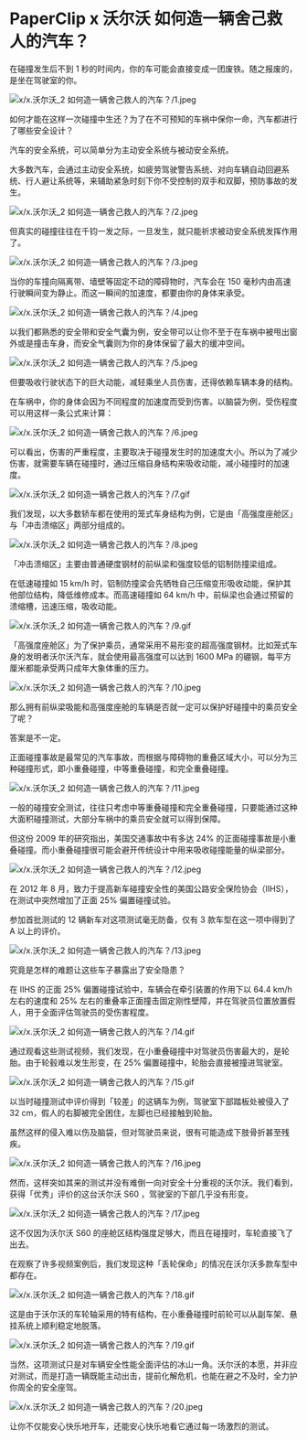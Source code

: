 # PaperClip x 沃尔沃 如何造一辆舍己救人的汽车？

在碰撞发生后不到 1 秒的时间内，你的车可能会直接变成一团废铁。随之报废的，是坐在驾驶室的你。

![x/x.沃尔沃_2 如何造一辆舍己救人的汽车？/1.jpeg](https://cdn.jsdelivr.net/gh/qiaoshouzi/static/image/x/x.沃尔沃_2%20如何造一辆舍己救人的汽车？/1.jpeg)

如何才能在这样一次碰撞中生还？为了在不可预知的车祸中保你一命，汽车都进行了哪些安全设计？

汽车的安全系统，可以简单分为主动安全系统与被动安全系统。

大多数汽车，会通过主动安全系统，如疲劳驾驶警告系统、对向车辆自动回避系统、行人避让系统等，来辅助紧急时刻下你不受控制的双手和双脚，预防事故的发生。

![x/x.沃尔沃_2 如何造一辆舍己救人的汽车？/2.jpeg](https://cdn.jsdelivr.net/gh/qiaoshouzi/static/image/x/x.沃尔沃_2%20如何造一辆舍己救人的汽车？/2.jpeg)

但真实的碰撞往往在千钧一发之际，一旦发生，就只能祈求被动安全系统发挥作用了。

![x/x.沃尔沃_2 如何造一辆舍己救人的汽车？/3.jpeg](https://cdn.jsdelivr.net/gh/qiaoshouzi/static/image/x/x.沃尔沃_2%20如何造一辆舍己救人的汽车？/3.jpeg)

当你的车撞向隔离带、墙壁等固定不动的障碍物时，汽车会在 150 毫秒内由高速行驶瞬间变为静止。而这一瞬间的加速度，都要由你的身体来承受。

![x/x.沃尔沃_2 如何造一辆舍己救人的汽车？/4.jpeg](https://cdn.jsdelivr.net/gh/qiaoshouzi/static/image/x/x.沃尔沃_2%20如何造一辆舍己救人的汽车？/4.jpeg)

以我们都熟悉的安全带和安全气囊为例，安全带可以让你不至于在车祸中被甩出窗外或是撞击车身，而安全气囊则为你的身体保留了最大的缓冲空间。

![x/x.沃尔沃_2 如何造一辆舍己救人的汽车？/5.jpeg](https://cdn.jsdelivr.net/gh/qiaoshouzi/static/image/x/x.沃尔沃_2%20如何造一辆舍己救人的汽车？/5.jpeg)

但要吸收行驶状态下的巨大动能，减轻乘坐人员伤害，还得依赖车辆本身的结构。

在车祸中，你的身体会因为不同程度的加速度而受到伤害。以脑袋为例，受伤程度可以用这样一条公式来计算：

![x/x.沃尔沃_2 如何造一辆舍己救人的汽车？/6.jpeg](https://cdn.jsdelivr.net/gh/qiaoshouzi/static/image/x/x.沃尔沃_2%20如何造一辆舍己救人的汽车？/6.jpeg)

可以看出，伤害的严重程度，主要取决于碰撞发生时的加速度大小。所以为了减少伤害，就需要车辆在碰撞时，通过压缩自身结构来吸收动能，减小碰撞时的加速度。

![x/x.沃尔沃_2 如何造一辆舍己救人的汽车？/7.gif](https://cdn.jsdelivr.net/gh/qiaoshouzi/static/image/x/x.沃尔沃_2%20如何造一辆舍己救人的汽车？/7.gif)

我们发现，以大多数轿车都在使用的笼式车身结构为例，它是由「高强度座舱区」与「冲击溃缩区」两部分组成的。

![x/x.沃尔沃_2 如何造一辆舍己救人的汽车？/8.jpeg](https://cdn.jsdelivr.net/gh/qiaoshouzi/static/image/x/x.沃尔沃_2%20如何造一辆舍己救人的汽车？/8.jpeg)

「冲击溃缩区」主要由普通硬度钢材的前纵梁和强度较低的铝制防撞梁组成。

在低速碰撞如 15 km/h 时，铝制防撞梁会先牺牲自己压缩变形吸收动能，保护其他部位结构，降低维修成本。而高速碰撞如 64 km/h 中，前纵梁也会通过预留的溃缩槽，迅速压缩，吸收动能。

![x/x.沃尔沃_2 如何造一辆舍己救人的汽车？/9.gif](https://cdn.jsdelivr.net/gh/qiaoshouzi/static/image/x/x.沃尔沃_2%20如何造一辆舍己救人的汽车？/9.gif)

「高强度座舱区」为了保护乘员，通常采用不易形变的超高强度钢材。比如笼式车身的发明者沃尔沃汽车，就会使用最高强度可以达到 1600 MPa 的硼钢，每平方厘米都能承受两只成年大象体重的压力。

![x/x.沃尔沃_2 如何造一辆舍己救人的汽车？/10.jpeg](https://cdn.jsdelivr.net/gh/qiaoshouzi/static/image/x/x.沃尔沃_2%20如何造一辆舍己救人的汽车？/10.jpeg)

那么拥有前纵梁吸能和高强度座舱的车辆是否就一定可以保护好碰撞中的乘员安全了呢？

答案是不一定。

正面碰撞事故是最常见的汽车事故，而根据与障碍物的重叠区域大小，可以分为三种碰撞形式，即小重叠碰撞，中等重叠碰撞，和完全重叠碰撞。

![x/x.沃尔沃_2 如何造一辆舍己救人的汽车？/11.jpeg](https://cdn.jsdelivr.net/gh/qiaoshouzi/static/image/x/x.沃尔沃_2%20如何造一辆舍己救人的汽车？/11.jpeg)

一般的碰撞安全测试，往往只考虑中等重叠碰撞和完全重叠碰撞，只要能通过这种大面积碰撞测试，大部分车祸中的乘员安全就可以得到保障。

但这份 2009 年的研究指出，美国交通事故中有多达 24% 的正面碰撞事故是小重叠碰撞。而小重叠碰撞很可能会避开传统设计中用来吸收碰撞能量的纵梁部分。

![x/x.沃尔沃_2 如何造一辆舍己救人的汽车？/12.jpeg](https://cdn.jsdelivr.net/gh/qiaoshouzi/static/image/x/x.沃尔沃_2%20如何造一辆舍己救人的汽车？/12.jpeg)

在 2012 年 8 月，致力于提高新车碰撞安全性的美国公路安全保险协会（IIHS），在测试中突然增加了正面 25% 偏置碰撞试验。

参加首批测试的 12 辆新车对这项测试毫无防备，仅有 3 款车型在这一项中得到了 A 以上的评价。

![x/x.沃尔沃_2 如何造一辆舍己救人的汽车？/13.jpeg](https://cdn.jsdelivr.net/gh/qiaoshouzi/static/image/x/x.沃尔沃_2%20如何造一辆舍己救人的汽车？/13.jpeg)

究竟是怎样的难题让这些车子暴露出了安全隐患？

在 IIHS 的正面 25% 偏置碰撞试验中，车辆会在牵引装置的作用下以 64.4 km/h 左右的速度和 25% 左右的重叠率正面撞击固定刚性壁障，并在驾驶员位置放置假人，用于全面评估驾驶员的受伤害程度。

![x/x.沃尔沃_2 如何造一辆舍己救人的汽车？/14.gif](https://cdn.jsdelivr.net/gh/qiaoshouzi/static/image/x/x.沃尔沃_2%20如何造一辆舍己救人的汽车？/14.gif)

通过观看这些测试视频，我们发现，在小重叠碰撞中对驾驶员伤害最大的，是轮胎。由于轮毂难以发生形变，在 25% 偏置碰撞中，轮胎会直接被撞进驾驶室。

![x/x.沃尔沃_2 如何造一辆舍己救人的汽车？/15.gif](https://cdn.jsdelivr.net/gh/qiaoshouzi/static/image/x/x.沃尔沃_2%20如何造一辆舍己救人的汽车？/15.gif)

以当时碰撞测试中评价得到「较差」的这辆车为例，驾驶室下部踏板处被侵入了 32 cm，假人的右脚被完全困住，左脚也已经接触到轮胎。

虽然这样的侵入难以伤及脑袋，但对驾驶员来说，很有可能造成下肢骨折甚至残疾。

![x/x.沃尔沃_2 如何造一辆舍己救人的汽车？/16.jpeg](https://cdn.jsdelivr.net/gh/qiaoshouzi/static/image/x/x.沃尔沃_2%20如何造一辆舍己救人的汽车？/16.jpeg)

然而，这样突如其来的测试并没有难倒一向对安全十分重视的沃尔沃。我们看到，获得「优秀」评价的这台沃尔沃 S60 ，驾驶室的下部几乎没有形变。

![x/x.沃尔沃_2 如何造一辆舍己救人的汽车？/17.jpeg](https://cdn.jsdelivr.net/gh/qiaoshouzi/static/image/x/x.沃尔沃_2%20如何造一辆舍己救人的汽车？/17.jpeg)

这不仅因为沃尔沃 S60 的座舱区结构强度足够大，而且在碰撞时，车轮直接飞了出去。

在观察了许多视频案例后，我们发现这种「丢轮保命」的情况在沃尔沃多款车型中都存在。

![x/x.沃尔沃_2 如何造一辆舍己救人的汽车？/18.gif](https://cdn.jsdelivr.net/gh/qiaoshouzi/static/image/x/x.沃尔沃_2%20如何造一辆舍己救人的汽车？/18.gif)

这是由于沃尔沃的车轮轴采用的特有结构，在小重叠碰撞时前轮可以从副车架、悬挂系统上顺利稳定地脱落。

![x/x.沃尔沃_2 如何造一辆舍己救人的汽车？/19.gif](https://cdn.jsdelivr.net/gh/qiaoshouzi/static/image/x/x.沃尔沃_2%20如何造一辆舍己救人的汽车？/19.gif)

当然，这项测试只是对车辆安全性能全面评估的冰山一角。沃尔沃的本愿，并非应对测试，而是打造一辆既能主动出击，提前化解危机，也能在避之不及时，全力护你周全的安全座驾。

![x/x.沃尔沃_2 如何造一辆舍己救人的汽车？/20.jpeg](https://cdn.jsdelivr.net/gh/qiaoshouzi/static/image/x/x.沃尔沃_2%20如何造一辆舍己救人的汽车？/20.jpeg)

让你不仅能安心快乐地开车，还能安心快乐地看它通过每一场激烈的测试。

[^1]:冈 克己，东出隼机. (1996). 汽车安全技术. 机械工业出版社.
[^2]:刘欢. (2019). 中国体征假人坐姿对正面碰撞中上躯干响应及损伤影响的研究. 吉林大学.
[^3]:IIHS. (2012). Small Overlap Frontal Crashworthiness Evaluation Crash Test Protocol (Version I). iihs.org.
[^4]:IIHS. (2017). Small Overlap Frontal Crashworthiness Evaluation Rating Protocol (Version V). iihs.org.
[^5]:Matthew Brumbelow, David S. Zuby. (2009). Impact and Injury Patterns in Frontal Crashes of Vehicles with Good Ratings for Frontal Crash Protection. Insurance Institute for Highway Safety.
